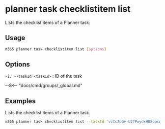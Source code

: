 # planner task checklistitem list

Lists the checklist items of a Planner task.

## Usage

```sh
m365 planner task checklistitem list [options]
```

## Options

`-i, --taskId <taskId>`
: ID of the task

--8<-- "docs/cmd/groups/_global.md"

## Examples

Lists the checklist items of a Planner task.

```sh
m365 planner task checklistitem list --taskId 'vzCcZoOv-U27PwydxHB8opcADJo-'
```
